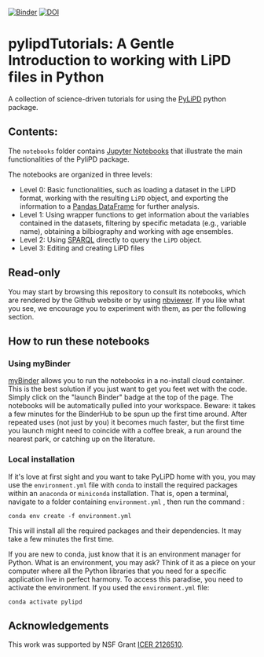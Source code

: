 [![Binder](https://mybinder.org/badge_logo.svg)](https://mybinder.org/v2/gh/LinkedEarth/pylipdTutorials/HEAD)
[![DOI](https://zenodo.org/badge/509538632.svg)](https://zenodo.org/badge/latestdoi/509538632)

# pylipdTutorials: A Gentle Introduction to working with LiPD files in Python

A collection of science-driven tutorials for using the [PyLiPD](https://pylipd.readthedocs.io/en/latest/) python package. 

## Contents:

The `notebooks` folder contains [Jupyter Notebooks](https://jupyter.org/) that illustrate the main functionalities of the PyliPD package. 

The notebooks are organized in three levels:

- Level 0: Basic functionalities, such as loading a dataset in the LiPD format, working with the resulting `LiPD` object, and exporting the information to a [Pandas DataFrame](https://pandas.pydata.org/docs/reference/api/pandas.DataFrame.html) for further analysis.
- Level 1: Using wrapper functions to get information about the variables contained in the datasets, filtering by specific metadata (e.g., variable name), obtaining a bilbiography and working with age ensembles.
- Level 2: Using [SPARQL](https://www.w3.org/TR/rdf-sparql-query/) directly to query the `LiPD` object.
- Level 3: Editing and creating LiPD files

## Read-only

You may start by browsing this repository to consult its notebooks, which are rendered by the Github website or by using [nbviewer](https://nbviewer.org). If you like what you see, we encourage you to experiment with them, as per the following section.

## How to run these notebooks

### Using myBinder

[myBinder](https://mybinder.org/) allows you to run the notebooks in a no-install cloud container. This is the best solution if you just want to get you feet wet with the code. Simply click on the "launch Binder" badge at the top of the page. The notebooks will be automatically pulled into your workspace. Beware: it takes a few minutes for the BinderHub to be spun up the first time around. After repeated uses (not just by you) it becomes much faster, but the first time you launch might need to coincide with a coffee break, a run around the nearest park, or catching up on the literature.

### Local installation

If it's love at first sight and you want to take PyLiPD home with you, you may use the `environment.yml` file with `conda` to install the required packages within an `anaconda` or `miniconda` installation. That is, open a terminal, navigate to a folder containing `environment.yml` , then run the command :

`conda env create -f environment.yml`

This will install all the required packages and their dependencies. It may take a few minutes the first time.

If you are new to conda, just know that it is an environment manager for Python. What is an environment, you may ask? Think of it as a piece on your computer where all the Python libraries that you need for a specific application live in perfect harmony. To access this paradise, you need to activate the environment. If you used the `environment.yml` file:

`conda activate pylipd`

## Acknowledgements

This work was supported by NSF Grant [ICER 2126510](https://nsf.gov/awardsearch/showAward?AWD_ID=2126510&HistoricalAwards=false).



